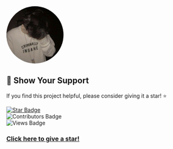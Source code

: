 <style>
  .img {
    border-radius: 50%;
    width: 150px; 
    height: 150px; 
    object-fit: cover; 
  }
</style>

<img src="IMG_20240920_183041.jpg" alt="Avatar" class="img">

## 🌟 Show Your Support

If you find this project helpful, please consider giving it a star! ⭐

[![Star Badge](https://img.shields.io/github/stars/bisheshxettri1/user-coubt?style=social&label=Stars)](https://github.com/bisheshxettri1/stargazers)  
![Contributors Badge](https://img.shields.io/badge/contributors-24,842-orange)  
![Views Badge](https://img.shields.io/badge/views-1,234-blue)

### [Click here to give a star!](https://github.com/bisheshxettri1)
